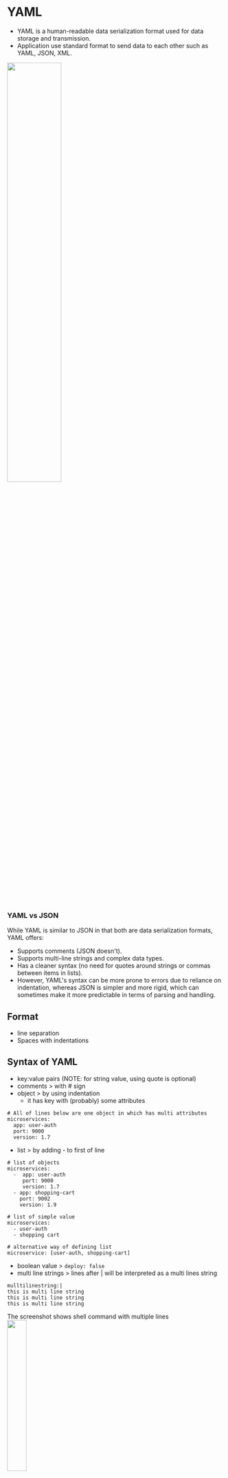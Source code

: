 # YAML
* YAML is a human-readable data serialization format used for data storage and transmission.
* Application use standard format to send data to each other such as YAML, JSON, XML.

<img src="https://github.com/user-attachments/assets/923f1032-9fa6-4ca6-820c-15d3ddb4f91b" style="width: 50%;" />


### YAML vs JSON 
While YAML is similar to JSON in that both are data serialization formats, YAML offers:
  * Supports comments (JSON doesn't).
  * Supports multi-line strings and complex data types.
  * Has a cleaner syntax (no need for quotes around strings or commas between items in lists).
  * However, YAML's syntax can be more prone to errors due to reliance on indentation, whereas JSON is simpler and more rigid, which can sometimes make it more predictable in terms of parsing and handling.

## Format
* line separation
* Spaces with indentations

## Syntax of YAML
  * key:value pairs (NOTE: for string value, using quote is optional)
  * comments > with # sign
  * object > by using indentation
    * it has key with (probably) some attributes

```
# All of lines below are one object in which has multi attributes
microservices:
  app: user-auth
  port: 9000
  version: 1.7
```
  * list > by adding - to first of line
```
# list of objects
microservices:
  -  app: user-auth
     port: 9000
     version: 1.7
  - app: shopping-cart
    port: 9002
    version: 1.9

# list of simple value
microservices:
  - user-auth
  - shopping cart

# alternative way of defining list
microservice: [user-auth, shopping-cart]
```
  * boolean value > ```deploy: false```
  * multi line strings > lines after | will be interpreted  as a multi lines string
```
mulltilinestring:|
this is multi line string
this is multi line string
this is multi line string
```
The screenshot shows shell command with multiple lines  
<img src="https://github.com/user-attachments/assets/9f76613b-0da0-4cf2-9acd-f66f37dbbaf6" style="width: 30%;" />

  * Enviromental variable > $ shows value of variables
  * Placeholder: {{.value.service.app}} it find the value inside "value object">service object > app
    * NOTE: mostly it uses in helm or ansible
    * To pass the value there are two way:
      * assign values in value.yaml file > helm install mychart ./mychart -f values.yaml
      * pass them as CLI argument > helm install mychart ./mychart --set value.service.app=myapp
  * Multiple yaml documents: separate component by ---


<img src="https://github.com/user-attachments/assets/1c5830ce-0d20-4aff-aae2-f0fbc75412c6" style="width: 30%;" />


